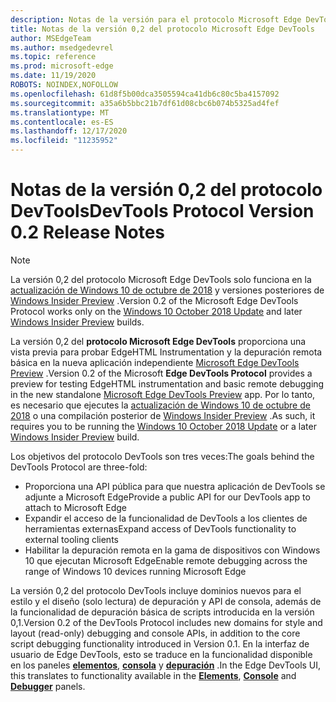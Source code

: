 ```yaml
---
description: Notas de la versión para el protocolo Microsoft Edge DevTools, versión 0,2
title: Notas de la versión 0,2 del protocolo Microsoft Edge DevTools
author: MSEdgeTeam
ms.author: msedgedevrel
ms.topic: reference
ms.prod: microsoft-edge
ms.date: 11/19/2020
ROBOTS: NOINDEX,NOFOLLOW
ms.openlocfilehash: 61d8f5b00dca3505594ca41db6c80c5ba4157092
ms.sourcegitcommit: a35a6b5bbc21b7df61d08cbc6b074b5325ad4fef
ms.translationtype: MT
ms.contentlocale: es-ES
ms.lasthandoff: 12/17/2020
ms.locfileid: "11235952"
---
```

# <span data-ttu-id="a58b7-103">Notas de la versión 0,2 del protocolo DevTools</span><span class="sxs-lookup"><span data-stu-id="a58b7-103">DevTools Protocol Version 0.2 Release Notes</span></span>

> [!NOTE]
> <span data-ttu-id="a58b7-104">La versión 0,2 del protocolo Microsoft Edge DevTools solo funciona en la [actualización de Windows 10 de octubre de 2018](/windows/uwp/whats-new/windows-10-build-17763) y versiones posteriores de [Windows Insider Preview](https://insider.windows.com/getting-started/) .</span><span class="sxs-lookup"><span data-stu-id="a58b7-104">Version 0.2 of the Microsoft Edge DevTools Protocol works only on the [Windows 10 October 2018 Update](/windows/uwp/whats-new/windows-10-build-17763) and later [Windows Insider Preview](https://insider.windows.com/getting-started/) builds.</span></span>

<span data-ttu-id="a58b7-105">La versión 0,2 del **protocolo Microsoft Edge DevTools** proporciona una vista previa para probar EdgeHTML Instrumentation y la depuración remota básica en la nueva aplicación independiente [Microsoft Edge DevTools Preview](https://www.microsoft.com/store/p/microsoft-edge-devtools-preview/9mzbfrmz0mnj?activetab=pivot%3aoverviewtab) .</span><span class="sxs-lookup"><span data-stu-id="a58b7-105">Version 0.2 of the Microsoft **Edge DevTools Protocol** provides a preview for testing EdgeHTML instrumentation and basic remote debugging in the new standalone [Microsoft Edge DevTools Preview](https://www.microsoft.com/store/p/microsoft-edge-devtools-preview/9mzbfrmz0mnj?activetab=pivot%3aoverviewtab) app.</span></span> <span data-ttu-id="a58b7-106">Por lo tanto, es necesario que ejecutes la [actualización de Windows 10 de octubre de 2018](/windows/uwp/whats-new/windows-10-build-17763) o una compilación posterior de [Windows Insider Preview](https://insider.windows.com/getting-started/) .</span><span class="sxs-lookup"><span data-stu-id="a58b7-106">As such, it requires you to be running the [Windows 10 October 2018 Update](/windows/uwp/whats-new/windows-10-build-17763) or a later [Windows Insider Preview](https://insider.windows.com/getting-started/) build.</span></span>

<span data-ttu-id="a58b7-107">Los objetivos del protocolo DevTools son tres veces:</span><span class="sxs-lookup"><span data-stu-id="a58b7-107">The goals behind the DevTools Protocol are three-fold:</span></span>

 - <span data-ttu-id="a58b7-108">Proporciona una API pública para que nuestra aplicación de DevTools se adjunte a Microsoft Edge</span><span class="sxs-lookup"><span data-stu-id="a58b7-108">Provide a public API for our DevTools app to attach to Microsoft Edge</span></span>
 - <span data-ttu-id="a58b7-109">Expandir el acceso de la funcionalidad de DevTools a los clientes de herramientas externas</span><span class="sxs-lookup"><span data-stu-id="a58b7-109">Expand access of DevTools functionality to external tooling clients</span></span>
 - <span data-ttu-id="a58b7-110">Habilitar la depuración remota en la gama de dispositivos con Windows 10 que ejecutan Microsoft Edge</span><span class="sxs-lookup"><span data-stu-id="a58b7-110">Enable remote debugging across the range of Windows 10 devices running Microsoft Edge</span></span> 

<span data-ttu-id="a58b7-111">La versión 0,2 del protocolo DevTools incluye dominios nuevos para el estilo y el diseño (solo lectura) de depuración y API de consola, además de la funcionalidad de depuración básica de scripts introducida en la versión 0,1.</span><span class="sxs-lookup"><span data-stu-id="a58b7-111">Version 0.2 of the DevTools Protocol includes new domains for style and layout (read-only) debugging and console APIs, in addition to the core script debugging functionality introduced in Version 0.1.</span></span> <span data-ttu-id="a58b7-112">En la interfaz de usuario de Edge DevTools, esto se traduce en la funcionalidad disponible en los paneles [**elementos**](../../devtools-guide/elements.md), [**consola**](../../devtools-guide/console.md) y [**depuración**](../../devtools-guide/debugger.md)  .</span><span class="sxs-lookup"><span data-stu-id="a58b7-112">In the Edge DevTools UI, this translates to functionality available in the [**Elements**](../../devtools-guide/elements.md), [**Console**](../../devtools-guide/console.md) and [**Debugger**](../../devtools-guide/debugger.md)  panels.</span></span>
